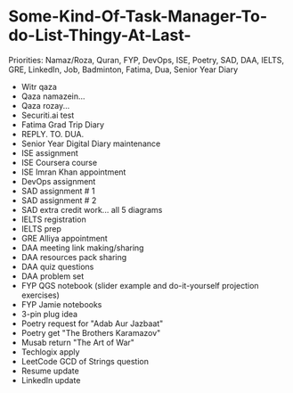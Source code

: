 # Some-Kind-Of-Task-Manager-To-do-List-Thingy-At-Last-

Priorities: Namaz/Roza, Quran, FYP, DevOps, ISE, Poetry, SAD, DAA, IELTS, GRE, LinkedIn, Job, Badminton, Fatima, Dua, Senior Year Diary

- Witr qaza
- Qaza namazein...
- Qaza rozay...
- Securiti.ai test
- Fatima Grad Trip Diary
- REPLY. TO. DUA.
- Senior Year Digital Diary maintenance
- ISE assignment
- ISE Coursera course
- ISE Imran Khan appointment
- DevOps assignment
- SAD assignment # 1
- SAD assignment # 2
- SAD extra credit work... all 5 diagrams
- IELTS registration
- IELTS prep
- GRE Alliya appointment
- DAA meeting link making/sharing
- DAA resources pack sharing
- DAA quiz questions
- DAA problem set
- FYP QGS notebook (slider example and do-it-yourself projection exercises)
- FYP Jamie notebooks
- 3-pin plug idea
- Poetry request for "Adab Aur Jazbaat"
- Poetry get "The Brothers Karamazov"
- Musab return "The Art of War"
- Techlogix apply
- LeetCode GCD of Strings question
- Resume update
- LinkedIn update
